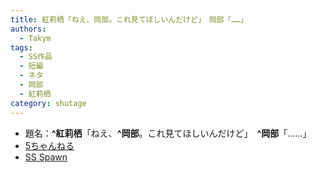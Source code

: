 ```yaml
---
title: 紅莉栖「ねえ、岡部。これ見てほしいんだけど」　岡部「……」
authors:
  - Takym
tags:
  - SS作品
  - 短編
  - ネタ
  - 岡部
  - 紅莉栖
category: shutage
---
```

- 題名：**^紅莉栖**「ねえ、**^岡部**。これ見てほしいんだけど」　**^岡部**「……」
- [5ちゃんねる](https://kako.5ch.net/test/read.cgi/news4vip/1313760269/)
- [SS Spawn](http://ss.spawn.jp/?p=2836)
